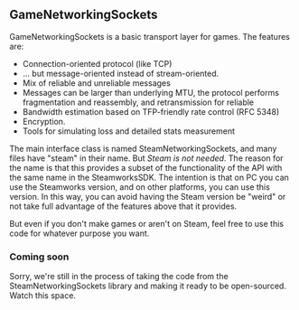 GameNetworkingSockets
---

GameNetworkingSockets is a basic transport layer for games.  The features are:

* Connection-oriented protocol (like TCP)
* ... but message-oriented instead of stream-oriented.
* Mix of reliable and unreliable messages
* Messages can be larger than underlying MTU, the protocol performs fragmentation and reassembly, and retransmission for reliable
* Bandwidth estimation based on TFP-friendly rate control (RFC 5348)
* Encryption.
* Tools for simulating loss and detailed stats measurement

The main interface class is named SteamNetworkingSockets, and many files have "steam" in their name.
But *Steam is not needed*.  The reason for the name is that this provides a subset of the functionality of the API with the same name in the SteamworksSDK.  The intention is that on PC you can use the Steamworks version, and on other platforms, you can use this version.  In this way, you can avoid having the Steam version be "weird" or not take full advantage of the features above that it provides.

But even if you don't make games or aren't on Steam, feel free to use this code for whatever purpose you want.

### Coming soon

Sorry, we're still in the process of taking the code from the SteamNetworkingSockets library and making it ready to be open-sourced.  Watch this space.